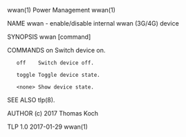 wwan(1)                                                                                        Power Management                                                                                       wwan(1)

NAME
       wwan - enable/disable internal wwan (3G/4G) device

SYNOPSIS
       wwan [command]

COMMANDS
       on     Switch device on.

       off    Switch device off.

       toggle Toggle device state.

       <none> Show device state.

SEE ALSO
       tlp(8).

AUTHOR
       (c) 2017 Thomas Koch <linrunner at gmx.net>

TLP 1.0                                                                                           2017-01-29                                                                                          wwan(1)
